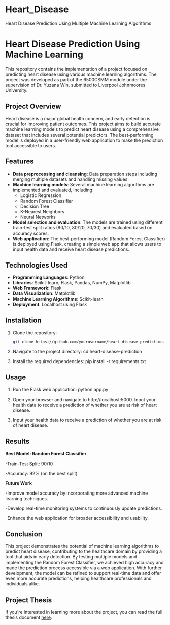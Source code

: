 # Heart_Disease
Heart Disease Prediction Using Multiple Machine Learning Algorithms
# Heart Disease Prediction Using Machine Learning

This repository contains the implementation of a project focused on predicting heart disease using various machine learning algorithms. The project was developed as part of the 6500CSMM module under the supervision of Dr. Yuzana Win, submitted to Liverpool Johnmoores University.

## Project Overview

Heart disease is a major global health concern, and early detection is crucial for improving patient outcomes. This project aims to build accurate machine learning models to predict heart disease using a comprehensive dataset that includes several potential predictors. The best-performing model is deployed in a user-friendly web application to make the prediction tool accessible to users.

## Features

- **Data preprocessing and cleansing**: Data preparation steps including merging multiple datasets and handling missing values.
- **Machine learning models**: Several machine learning algorithms are implemented and evaluated, including:
  - Logistic Regression
  - Random Forest Classifier
  - Decision Tree
  - K-Nearest Neighbors
  - Neural Networks
- **Model selection and evaluation**: The models are trained using different train-test split ratios (90/10, 80/20, 70/30) and evaluated based on accuracy scores.
- **Web application**: The best-performing model (Random Forest Classifier) is deployed using Flask, creating a simple web app that allows users to input health data and receive heart disease predictions.
  
## Technologies Used

- **Programming Languages**: Python
- **Libraries**: Scikit-learn, Flask, Pandas, NumPy, Matplotlib
- **Web Framework**: Flask
- **Data Visualization**: Matplotlib
- **Machine Learning Algorithms**: Scikit-learn
- **Deployment**: Localhost using Flask
  
## Installation

1. Clone the repository:
   ```bash
   git clone https://github.com/yourusername/heart-disease-prediction.git
   
2. Navigate to the project directory:
   cd heart-disease-prediction

3. Install the required dependencies:
   pip install -r requirements.txt

## Usage
1. Run the Flask web application:
   python app.py

2. Open your browser and navigate to http://localhost:5000.
   Input your health data to receive a prediction of whether you are at risk of heart disease.

3. Input your health data to receive a prediction of whether you are at risk of heart disease.

## Results
**Best Model: Random Forest Classifier**

  -Train-Test Split: 90/10
  
  -Accuracy: 92% (on the best split)
  
**Future Work**

  -Improve model accuracy by incorporating more advanced machine learning techniques.
  
  -Develop real-time monitoring systems to continuously update predictions.
  
  -Enhance the web application for broader accessibility and usability.
  
## Conclusion
This project demonstrates the potential of machine learning algorithms to predict heart disease, contributing to the healthcare domain by providing a tool that aids in early detection. By testing multiple models and implementing the Random Forest Classifier, we achieved high accuracy and made the prediction process accessible via a web application. With further development, the model can be refined to support real-time data and offer even more accurate predictions, helping healthcare professionals and individuals alike.


## Project Thesis

If you're interested in learning more about the project, you can read the full thesis document [here](https://github.com/Khaing-Khant-Kyaw/Heart_Disease/blob/main/Heart%20Disease%20Prediction%20Thesis%20.pdf).









